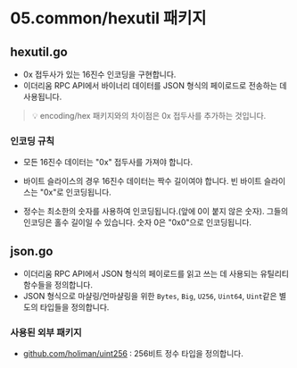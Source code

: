 # 05.common/hexutil 패키지

## hexutil.go

- 0x 접두사가 있는 16진수 인코딩을 구현합니다.
- 이더리움 RPC API에서 바이너리 데이터를 JSON 형식의 페이로드로 전송하는 데 사용됩니다.

> 💡 encoding/hex 패키지와의 차이점은 0x 접두사를 추가하는 것입니다.

### 인코딩 규칙

* 모든 16진수 데이터는 "0x" 접두사를 가져야 합니다.

* 바이트 슬라이스의 경우 16진수 데이터는 짝수 길이여야 합니다. 빈 바이트 슬라이스는 "0x"로 인코딩됩니다.

* 정수는 최소한의 숫자를 사용하여 인코딩됩니다.(앞에 0이 붙지 않은 숫자). 그들의 인코딩은 홀수 길이일 수 있습니다. 숫자 0은 "0x0"으로 인코딩됩니다.


## json.go

- 이더리움 RPC API에서 JSON 형식의 페이로드를 읽고 쓰는 데 사용되는 유틸리티 함수들을 정의합니다.
- JSON 형식으로 마샬링/언마샬링을 위한 `Bytes`, `Big`, `U256`, `Uint64`, `Uint`같은 별도의 타입들을 정의합니다.

### 사용된 외부 패키지

- [github.com/holiman/uint256](https://github.com/holiman/uint256) : 256비트 정수 타입을 정의합니다.